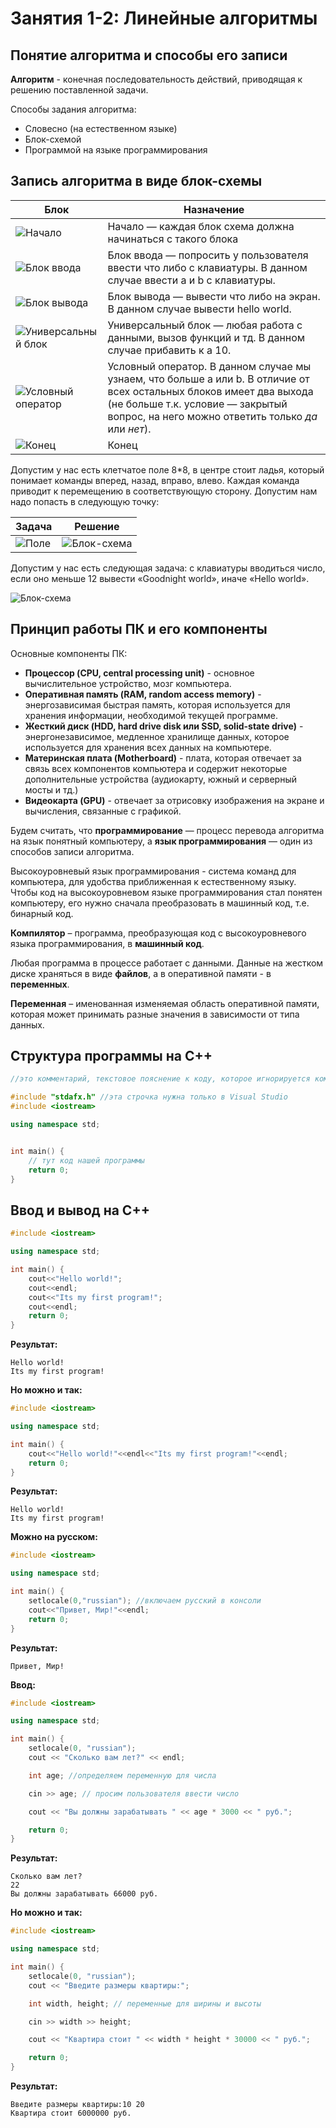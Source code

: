 # Занятия 1-2: Линейные алгоритмы
## Понятие алгоритма и способы его записи
**Алгоритм** - конечная последовательность действий, приводящая к решению поставленной задачи.

Способы задания алгоритма:
 - Словесно (на естественном языке)
 - Блок-схемой
 - Программой на языке программирования
 
## Запись алгоритма в виде блок-схемы

Блок | Назначение
----------|-----------
![Начало](http://roctbb.ru/blog/wp-content/uploads/2010/04/start.jpg) | Начало — каждая блок схема должна начинаться с такого блока
![Блок ввода](http://roctbb.ru/blog/wp-content/uploads/2010/04/input.jpg) | Блок ввода — попросить у пользователя ввести что либо с клавиатуры. В данном случае ввести a и b с клавиатуры.
![Блок вывода](http://roctbb.ru/blog/wp-content/uploads/2010/04/output.jpg) | Блок вывода — вывести что либо на экран. В данном случае вывести hello world.
![Универсальный блок](http://roctbb.ru/blog/wp-content/uploads/2010/04/universal.jpeg) | Универсальный блок — любая работа с данными, вызов функций и тд. В данном случае прибавить к a 10.
![Условный оператор](http://roctbb.ru/blog/wp-content/uploads/2010/04/if.jpeg) | Условный оператор. В данном случае мы узнаем, что больше a или b. В отличие от всех остальных блоков имеет два выхода (не больше т.к. условие — закрытый вопрос, на него можно ответить только *да* или *нет*).
![Конец](http://roctbb.ru/blog/wp-content/uploads/2010/04/end.jpeg) | Конец

Допустим у нас есть клетчатое поле 8\*8, в центре стоит ладья, который понимает команды вперед, назад, вправо, влево. Каждая команда приводит к перемещению в соответствующую сторону. Допустим нам надо попасть в следующую точку:

Задача | Решение
----------|-----------
![Поле](http://roctbb.ru/blog/wp-content/uploads/2010/04/chess.gif) | ![Блок-схема](http://roctbb.ru/blog/wp-content/uploads/2010/04/example21.jpeg?w=83)

Допустим у нас есть следующая задача: с клавиатуры вводиться число, если оно меньше 12 вывести «Goodnight world», иначе «Hello world».

![Блок-схема](http://roctbb.ru/blog/wp-content/uploads/2010/04/example1.jpeg?w=273)

## Принцип работы ПК и его компоненты

Основные компоненты ПК:
 - **Процессор (CPU, central processing unit)** - основное вычислительное устройство, мозг компьютера.
 - **Оперативная память (RAM, random access memory)** - энергозависимая быстрая память, которая используется для хранения информации, необходимой текущей программе.
 - **Жесткий диск (HDD, hard drive disk или SSD, solid-state drive)** - энергонезависимое, медленное хранилище данных, которое используется для хранения всех данных на компьютере.
 - **Материнская плата (Motherboard)** - плата, которая отвечает за связь всех компонентов компьютера и содержит некоторые дополнительные устройства (аудиокарту, южный и серверный мосты и тд.)
 - **Видеокарта (GPU)** - отвечает за отрисовку изображения на экране и вычисления, связанные с графикой.
 
Будем считать, что **программирование** — процесс перевода алгоритма на язык понятный компьютеру, а **язык программирования** —  один из способов записи алгоритма.

Высокоуровневый язык программирования - система команд для компьютера, для удобства приближенная к естественному языку. Чтобы код на высокоуровневом языке программирования стал понятен компьютеру, его нужно сначала преобразовать в машинный код, т.е. бинарный код.

**Компилятор** – программа, преобразующая код с высокоуровневого языка программирования, в **машинный код**.

Любая программа в процессе работает с данными. Данные на жестком диске храняться в виде **файлов**, а в оперативной памяти - в **переменных**.

**Переменная** – именованная изменяемая область оперативной памяти, которая может принимать разные значения в зависимости от типа данных.

## Структура программы на С++
```cpp
//это комментарий, текстовое пояснение к коду, которое игнорируется компилятором

#include "stdafx.h" //эта строчка нужна только в Visual Studio
#include <iostream>

using namespace std;


int main() {
    // тут код нашей программы
    return 0;
}
```
## Ввод и вывод на С++

```cpp
#include <iostream>

using namespace std;

int main() {
    cout<<"Hello world!";
    cout<<endl;
    cout<<"Its my first program!";
    cout<<endl;
    return 0;
}
```
**Результат:**
```
Hello world!
Its my first program!
```
**Но можно и так:**
```cpp
#include <iostream>

using namespace std;

int main() {
    cout<<"Hello world!"<<endl<<"Its my first program!"<<endl;
    return 0;
}
```
**Результат:**
```
Hello world!
Its my first program!
```
**Можно на русском:**
```cpp
#include <iostream>

using namespace std;

int main() {
    setlocale(0,"russian"); //включаем русский в консоли
    cout<<"Привет, Мир!"<<endl;
    return 0;
}
```
**Результат:**
```
Привет, Мир!
```

**Ввод:**

```cpp
#include <iostream>

using namespace std;

int main() {
    setlocale(0, "russian");
    cout << "Сколько вам лет?" << endl;

    int age; //определяем переменную для числа

    cin >> age; // просим пользователя ввести число

    cout << "Вы должны зарабатывать " << age * 3000 << " руб.";

    return 0;
}
```
**Результат:**
```
Сколько вам лет?
22
Вы должны зарабатывать 66000 руб.
```
**Но можно и так:**
```cpp
#include <iostream>

using namespace std;

int main() {
    setlocale(0, "russian");
    cout << "Введите размеры квартиры:";

    int width, height; // переменные для ширины и высоты

    cin >> width >> height;

    cout << "Квартира стоит " << width * height * 30000 << " руб.";

    return 0;
}
```
**Результат:**
```
Введите размеры квартиры:10 20
Квартира стоит 6000000 руб.
```
